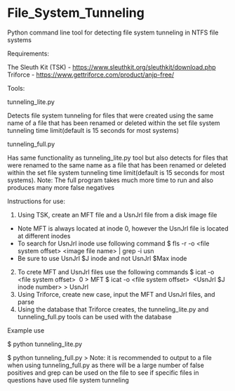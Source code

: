 # File_System_Tunneling

Python command line tool for detecting file system tunneling in NTFS file systems


Requirements:

The Sleuth Kit (TSK) - https://www.sleuthkit.org/sleuthkit/download.php
Triforce - https://www.gettriforce.com/product/anjp-free/


Tools:


tunneling_lite.py

Detects file system tunneling for files that were created using the same name of a file that has been renamed or deleted within the set file system tunneling time limit(default is 15 seconds for most systems)


tunneling_full.py

Has same functionality as tunneling_lite.py tool but also detects for files that were renamed to the same name as a file that has been renamed or deleted within the set file system tunneling time limit(default is 15 seconds for most systems). Note: The full program takes much more time to run and also produces many more false negatives


Instructions for use:

1. Using TSK, create an MFT file and a UsnJrl file from a disk image file
  - Note MFT is always located at inode 0, however the UsnJrl file is located at different inodes
  - To search for UsnJrl inode use following command
  $ fls -r -o \<file system offset\> \<image file name\> | grep -i usn
  - Be sure to use UsnJrl $J inode and not UsnJrl $Max inode
2. To crete MFT and UsnJrl files use the following commands
  $ icat -o \<file system offset> <image file name> 0 > MFT
  $ icat -o \<file system offset> <image file name> <UsnJrl $J inode number> > UsnJrl
3. Using Triforce, create new case, input the MFT and UsnJrl files, and parse
4. Using the database that Triforce creates, the tunneling_lite.py and tunneling_full.py tools can be used with the database
  
  
Example use

$ python tunneling_lite.py <database file name>
  
$ python tunneling_full.py <database file name> > <output file>
  Note: it is recommended to output to a file when using tunneling_full.py as there will be a large number of false positives and grep can be used on the file to see if specific files in questions have used file system tunneling
